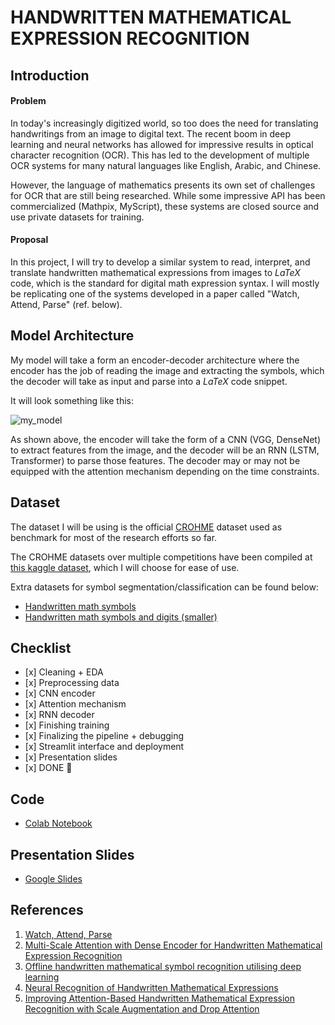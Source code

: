 # HANDWRITTEN MATHEMATICAL EXPRESSION RECOGNITION

## Introduction

#### Problem
In today's increasingly digitized world, so too does the need for translating handwritings from an image to digital text. The recent boom in deep learning and neural networks has allowed for impressive results in optical character recognition (OCR). This has led to the development of multiple OCR systems for many natural languages like English, Arabic, and Chinese.

However, the language of mathematics presents its own set of challenges for OCR that are still being researched. While some impressive API has been commercialized (Mathpix, MyScript), these systems are closed source and use private datasets for training.

#### Proposal

In this project, I will try to develop a similar system to read, interpret, and translate handwritten mathematical expressions from images to $LaTeX$ code, which is the standard for digital math expression syntax. I will mostly be replicating one of the systems developed in a paper called "Watch, Attend, Parse" (ref. below).

## Model Architecture

My model will take a form an encoder-decoder architecture where the encoder has the job of reading the image and extracting the symbols, which the decoder will take as input and parse into a $LaTeX$ code snippet.

It will look something like this:

![my_model](https://i.imgur.com/fLqA4rp.png)

As shown above, the encoder will take the form of a CNN (VGG, DenseNet) to extract features from the image, and the decoder will be an RNN (LSTM, Transformer) to parse those features. The decoder may or may not be equipped with the attention mechanism depending on the time constraints.

## Dataset

The dataset I will be using is the official [CROHME](https://www.isical.ac.in/~crohme/CROHME_data.html) dataset used as benchmark for most of the research efforts so far.

The CROHME datasets over multiple competitions have been compiled at [this kaggle dataset](https://www.kaggle.com/rtatman/handwritten-mathematical-expressions), which I will choose for ease of use.

Extra datasets for symbol segmentation/classification can be found below:

-    [Handwritten math symbols](https://www.kaggle.com/xainano/handwrittenmathsymbols)
-    [Handwritten math symbols and digits (smaller)](https://www.kaggle.com/clarencezhao/handwritten-math-symbol-dataset)


## Checklist
-    [x] Cleaning + EDA
-    [x] Preprocessing data
-    [x] CNN encoder
-    [x] Attention mechanism
-    [x] RNN decoder
-    [x] Finishing training
-    [x] Finalizing the pipeline + debugging
-    [x] Streamlit interface and deployment
-    [x] Presentation slides
-    [x] DONE :100:

## Code
-    [Colab Notebook](https://colab.research.google.com/drive/1Frh8sH2iybM7fK733dA5yHG4lYrcCNik?usp=sharing)

## Presentation Slides
-    [Google Slides](https://docs.google.com/presentation/d/1MWnFq6y3H0PY80jwBV1fDYXrPdbm-cd6Yl_Jozg9Cc0/edit?usp=sharing)


## References
1. [Watch, Attend, Parse](http://home.ustc.edu.cn/~xysszjs/paper/PR2017.pdf)
2. [Multi-Scale Attention with Dense Encoder for
Handwritten Mathematical Expression Recognition](https://arxiv.org/pdf/1801.03530.pdf)
3. [Offline handwritten mathematical symbol
recognition utilising deep learning](https://arxiv.org/pdf/1910.07395.pdf)
4. [Neural Recognition of Handwritten Mathematical Expressions](https://epub.jku.at/obvulihs/download/pdf/3866590?originalFilename=true)
5. [Improving Attention-Based Handwritten
Mathematical Expression Recognition with Scale
Augmentation and Drop Attention](https://arxiv.org/pdf/2007.10092.pdf)
